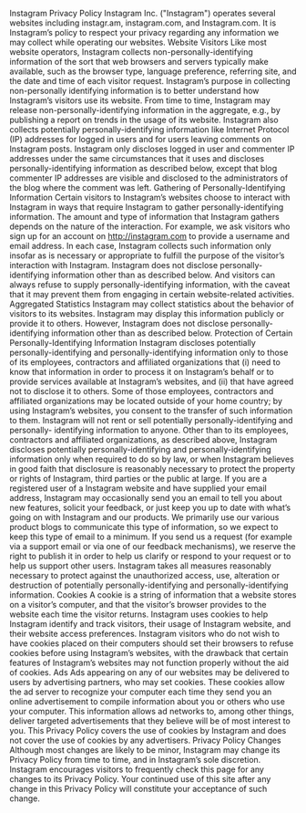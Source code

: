 Instagram Privacy Policy
Instagram Inc. ("Instagram") operates several websites including instagr.am, instagram.com, and
Instagram.com. It is Instagram’s policy to respect your privacy regarding any information we may collect
while operating our websites.
Website Visitors
Like most website operators, Instagram collects non-personally-identifying information of the sort that web
browsers and servers typically make available, such as the browser type, language preference, referring site,
and the date and time of each visitor request. Instagram’s purpose in collecting non-personally identifying
information is to better understand how Instagram’s visitors use its website. From time to time, Instagram
may release non-personally-identifying information in the aggregate, e.g., by publishing a report on trends in
the usage of its website.
Instagram also collects potentially personally-identifying information like Internet Protocol (IP) addresses for
logged in users and for users leaving comments on Instagram posts. Instagram only discloses logged in user
and commenter IP addresses under the same circumstances that it uses and discloses personally-identifying
information as described below, except that blog commenter IP addresses are visible and disclosed to the
administrators of the blog where the comment was left.
Gathering of Personally-Identifying Information
Certain visitors to Instagram’s websites choose to interact with Instagram in ways that require Instagram to
gather personally-identifying information. The amount and type of information that Instagram gathers
depends on the nature of the interaction. For example, we ask visitors who sign up for an account on
http://instagram.com to provide a username and email address. In each case, Instagram collects such
information only insofar as is necessary or appropriate to fulfill the purpose of the visitor’s interaction with
Instagram. Instagram does not disclose personally-identifying information other than as described below.
And visitors can always refuse to supply personally-identifying information, with the caveat that it may
prevent them from engaging in certain website-related activities.
Aggregated Statistics
Instagram may collect statistics about the behavior of visitors to its websites. Instagram may display this
information publicly or provide it to others. However, Instagram does not disclose personally-identifying
information other than as described below.
Protection of Certain Personally-Identifying Information
Instagram discloses potentially personally-identifying and personally-identifying information only to those of
its employees, contractors and affiliated organizations that (i) need to know that information in order to
process it on Instagram’s behalf or to provide services available at Instagram’s websites, and (ii) that have
agreed not to disclose it to others. Some of those employees, contractors and affiliated organizations may be
located outside of your home country; by using Instagram’s websites, you consent to the transfer of such
information to them. Instagram will not rent or sell potentially personally-identifying and personally-
identifying information to anyone. Other than to its employees, contractors and affiliated organizations, as
described above, Instagram discloses potentially personally-identifying and personally-identifying
information only when required to do so by law, or when Instagram believes in good faith that disclosure is
reasonably necessary to protect the property or rights of Instagram, third parties or the public at large. If you
are a registered user of a Instagram website and have supplied your email address, Instagram may
occasionally send you an email to tell you about new features, solicit your feedback, or just keep you up to
date with what’s going on with Instagram and our products. We primarily use our various product blogs to
communicate this type of information, so we expect to keep this type of email to a minimum. If you send us a
request (for example via a support email or via one of our feedback mechanisms), we reserve the right to
publish it in order to help us clarify or respond to your request or to help us support other users. Instagram
takes all measures reasonably necessary to protect against the unauthorized access, use, alteration or
destruction of potentially personally-identifying and personally-identifying information.
Cookies
A cookie is a string of information that a website stores on a visitor’s computer, and that the visitor’s browser
provides to the website each time the visitor returns. Instagram uses cookies to help Instagram identify and
track visitors, their usage of Instagram website, and their website access preferences. Instagram visitors who
do not wish to have cookies placed on their computers should set their browsers to refuse cookies before
using Instagram’s websites, with the drawback that certain features of Instagram’s websites may not function
properly without the aid of cookies.
Ads
Ads appearing on any of our websites may be delivered to users by advertising partners, who may set
cookies. These cookies allow the ad server to recognize your computer each time they send you an online
advertisement to compile information about you or others who use your computer. This information allows
ad networks to, among other things, deliver targeted advertisements that they believe will be of most interest
to you. This Privacy Policy covers the use of cookies by Instagram and does not cover the use of cookies by
any advertisers.
Privacy Policy Changes
Although most changes are likely to be minor, Instagram may change its Privacy Policy from time to time,
and in Instagram’s sole discretion. Instagram encourages visitors to frequently check this page for any
changes to its Privacy Policy. Your continued use of this site after any change in this Privacy Policy will
constitute your acceptance of such change.